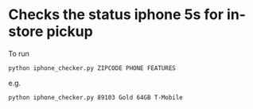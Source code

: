 # Checks the status iphone 5s for in-store pickup


To run

    python iphone_checker.py ZIPCODE PHONE FEATURES

e.g.

    python iphone_checker.py 89103 Gold 64GB T-Mobile


